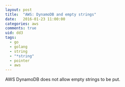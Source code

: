 ```yaml
---
layout: post
title:  "AWS: DynamoDB and empty strings"
date:   2016-01-23 11:00:00
categories: aws
comments: true
uid: dd3
tags: 
  - go 
  - golang 
  - string 
  - "*string" 
  - pointer
  - aws
---
```

AWS DynamoDB does not allow empty strings to be put.

